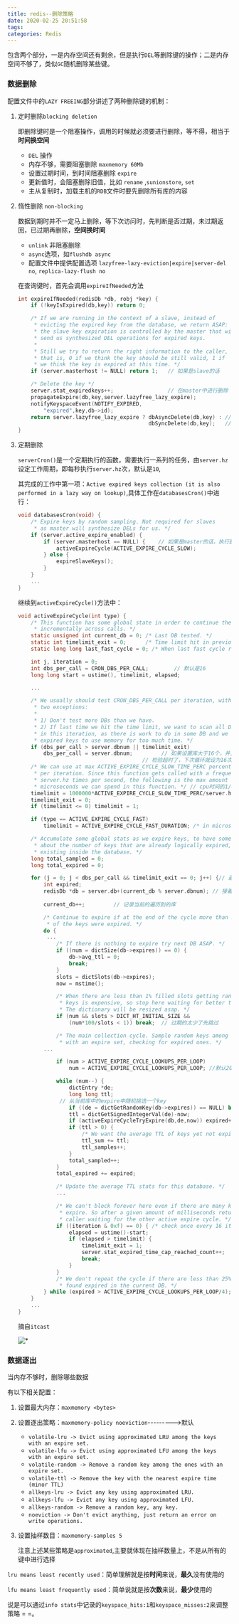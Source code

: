 ```yaml
---
title: redis--删除策略
date: 2020-02-25 20:51:58
tags: 
categories: Redis
---
```


包含两个部分，一是内存空间还有剩余，但是执行`DEL`等删除键的操作；二是内存空间不够了，类似`GC`随机删除某些键。

<!--more-->

### 数据删除

配置文件中的`LAZY FREEING`部分讲述了两种删除键的机制：

1. 定时删除`blocking deletion`

   即删除键时是一个阻塞操作，调用的时候就必须要进行删除，等不得，相当于**时间换空间**

   * `DEL` 操作
   * 内存不够，需要阻塞删除 `maxmemory 60Mb`
   * 设置过期时间，到时间阻塞删除 `expire`
   * 更新值时，会阻塞删除旧值，比如 `rename` ,`sunionstore`, `set`
   * 主从复制时，加载主机的`RDB`文件时要先删除所有库的内容

2. 惰性删除 `non-blocking`

   数据到期时并不一定马上删除，等下次访问时，先判断是否过期，未过期返回，已过期再删除，**空间换时间**

   * `unlink` 非阻塞删除
   * `async`选项，如`flushdb async`
   * 配置文件中提供配置选项 `lazyfree-lazy-eviction|expire|server-del no`, `replica-lazy-flush no`

   在查询键时，首先会调用`expireIfNeeded`方法

   ```c
   int expireIfNeeded(redisDb *db, robj *key) {
       if (!keyIsExpired(db,key)) return 0;
   
       /* If we are running in the context of a slave, instead of
        * evicting the expired key from the database, we return ASAP:
        * the slave key expiration is controlled by the master that will
        * send us synthesized DEL operations for expired keys.
        *
        * Still we try to return the right information to the caller,
        * that is, 0 if we think the key should be still valid, 1 if
        * we think the key is expired at this time. */
       if (server.masterhost != NULL) return 1;   // 如果是slave的话
   
       /* Delete the key */      
       server.stat_expiredkeys++;                 // 在master中进行删除
       propagateExpire(db,key,server.lazyfree_lazy_expire);
       notifyKeyspaceEvent(NOTIFY_EXPIRED,
           "expired",key,db->id);
       return server.lazyfree_lazy_expire ? dbAsyncDelete(db,key) : //可配置
                                            dbSyncDelete(db,key);   //的关键字
   }
   ```

3. 定期删除

   `serverCron()`是一个定期执行的函数，需要执行一系列的任务，由`server.hz`设定工作周期，即每秒执行`server.hz`次，默认是`10`,

   其完成的工作中第一项：`Active expired keys collection (it is also performed in a lazy way on lookup)`,具体工作在`databasesCron()`中进行：

   ```c
   void databasesCron(void) {
       /* Expire keys by random sampling. Not required for slaves
        * as master will synthesize DELs for us. */
       if (server.active_expire_enabled) {
           if (server.masterhost == NULL) {    // 如果是master的话，执行删除
               activeExpireCycle(ACTIVE_EXPIRE_CYCLE_SLOW);
           } else {
               expireSlaveKeys();
           }
       }
       ...
   }
   ```

   继续到`activeExpireCycle()`方法中：

   ```c
   void activeExpireCycle(int type) {
       /* This function has some global state in order to continue the work
        * incrementally across calls. */
       static unsigned int current_db = 0; /* Last DB tested. */
       static int timelimit_exit = 0;      /* Time limit hit in previous call? */
       static long long last_fast_cycle = 0; /* When last fast cycle ran. */
   
       int j, iteration = 0;
       int dbs_per_call = CRON_DBS_PER_CALL;        // 默认是16
       long long start = ustime(), timelimit, elapsed;
   
       ...
   
       /* We usually should test CRON_DBS_PER_CALL per iteration, with
        * two exceptions:
        *
        * 1) Don't test more DBs than we have.
        * 2) If last time we hit the time limit, we want to scan all DBs
        * in this iteration, as there is work to do in some DB and we don't want
        * expired keys to use memory for too much time. */
       if (dbs_per_call > server.dbnum || timelimit_exit)
           dbs_per_call = server.dbnum;         // 如果设置库大于16个，并且
   									      // 检验超时了，下次循环就设为16次？
       /* We can use at max ACTIVE_EXPIRE_CYCLE_SLOW_TIME_PERC percentage of CPU time
        * per iteration. Since this function gets called with a frequency of
        * server.hz times per second, the following is the max amount of
        * microseconds we can spend in this function. */ // cpu时间的1/4
       timelimit = 1000000*ACTIVE_EXPIRE_CYCLE_SLOW_TIME_PERC/server.hz/100;//250ms
       timelimit_exit = 0;
       if (timelimit <= 0) timelimit = 1;
   
       if (type == ACTIVE_EXPIRE_CYCLE_FAST)
           timelimit = ACTIVE_EXPIRE_CYCLE_FAST_DURATION; /* in microseconds. */
   
       /* Accumulate some global stats as we expire keys, to have some idea
        * about the number of keys that are already logically expired, but still
        * existing inside the database. */
       long total_sampled = 0;
       long total_expired = 0;
   
       for (j = 0; j < dbs_per_call && timelimit_exit == 0; j++) {// 遍历16次库
           int expired;
           redisDb *db = server.db+(current_db % server.dbnum); // 接着上次的跑
           
           current_db++;         // 记录当前的遍历到的库
   
           /* Continue to expire if at the end of the cycle more than 25%
            * of the keys were expired. */
           do {
           	...
               /* If there is nothing to expire try next DB ASAP. */
               if ((num = dictSize(db->expires)) == 0) {
                   db->avg_ttl = 0;
                   break;
               }
               slots = dictSlots(db->expires);
               now = mstime();
   
               /* When there are less than 1% filled slots getting random
                * keys is expensive, so stop here waiting for better times...
                * The dictionary will be resized asap. */
               if (num && slots > DICT_HT_INITIAL_SIZE &&
                   (num*100/slots < 1)) break;  // 过期的太少了先跳过
   
               /* The main collection cycle. Sample random keys among keys
                * with an expire set, checking for expired ones. */
   		   ...
   
               if (num > ACTIVE_EXPIRE_CYCLE_LOOKUPS_PER_LOOP)
                   num = ACTIVE_EXPIRE_CYCLE_LOOKUPS_PER_LOOP; //默认20
   
               while (num--) {
                   dictEntry *de;
                   long long ttl;
   			    // 从当前库中的expire中随机挑选一个key
                   if ((de = dictGetRandomKey(db->expires)) == NULL) break;
                   ttl = dictGetSignedIntegerVal(de)-now;
                   if (activeExpireCycleTryExpire(db,de,now)) expired++;//实际删除
                   if (ttl > 0) {
                       /* We want the average TTL of keys yet not expired. */
                       ttl_sum += ttl;
                       ttl_samples++;
                   }
                   total_sampled++;
               }
               total_expired += expired;
   
               /* Update the average TTL stats for this database. */
               ...
   
               /* We can't block forever here even if there are many keys to
                * expire. So after a given amount of milliseconds return to the
                * caller waiting for the other active expire cycle. */
               if ((iteration & 0xf) == 0) { /* check once every 16 iterations. */
                   elapsed = ustime()-start;
                   if (elapsed > timelimit) {
                       timelimit_exit = 1;
                       server.stat_expired_time_cap_reached_count++;
                       break;
                   }
               }
               /* We don't repeat the cycle if there are less than 25% of keys
                * found expired in the current DB. */
           } while (expired > ACTIVE_EXPIRE_CYCLE_LOOKUPS_PER_LOOP/4);
       }
       ...
   }
   ```
   
   摘自`itcast`
   
   ![*](https://image.zero22.top/redis/settingtimedelete.png)

### 数据逐出

当内存不够时，删除哪些数据

有以下相关配置：

1. 设置最大内存：`maxmemory <bytes>`

2. 设置逐出策略：`maxmemory-policy noeviction`--------->默认

   * `volatile-lru -> Evict using approximated LRU among the keys with an expire set.`
   * `volatile-lfu -> Evict using approximated LFU among the keys with an expire set.`
   * `volatile-random -> Remove a random key among the ones with an expire set.`
   * `volatile-ttl -> Remove the key with the nearest expire time (minor TTL)`
   * `allkeys-lru -> Evict any key using approximated LRU.`
   * `allkeys-lfu -> Evict any key using approximated LFU.`
   * `allkeys-random -> Remove a random key, any key.`
   * `noeviction -> Don't evict anything, just return an error on write operations.`

3. 设置抽样数目：`maxmemory-samples 5`

   注意上述某些策略是`approximated`,主要就体现在抽样数量上，不是从所有的键中进行选择

`lru means least recently used`：简单理解就是按**时间**来说，**最久**没有使用的

`lfu means least frequently used`：简单说就是按**次数**来说，**最少**使用的 

说是可以通过`info stats`中记录的`keyspace_hits:1`和`keyspace_misses:2`来调整策略 = =。

















